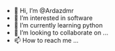 - 👋 Hi, I’m @Ardazdmr
- 👀 I’m interested in software
- 🌱 I’m currently learning python
- 💞️ I’m looking to collaborate on ...
- 📫 How to reach me ...

<!---
Ardazdmr/Ardazdmr is a ✨ special ✨ repository because its `README.md` (this file) appears on your GitHub profile.
You can click the Preview link to take a look at your changes.
--->
